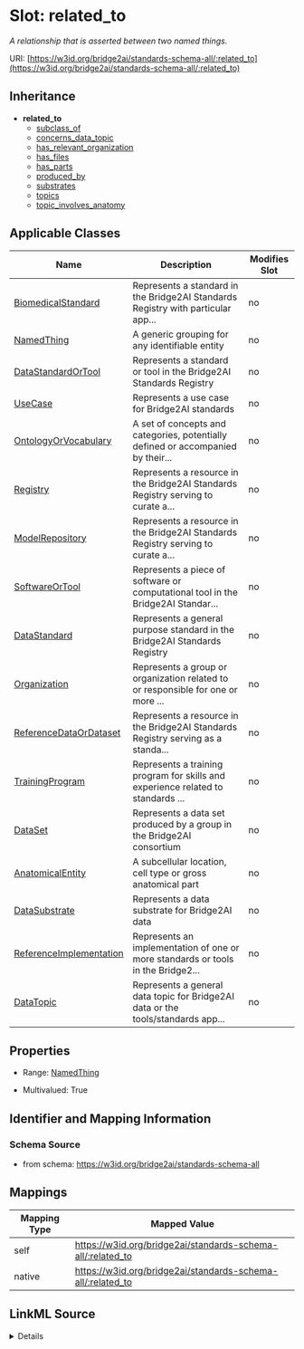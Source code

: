 

# Slot: related_to


_A relationship that is asserted between two named things._





URI: [https://w3id.org/bridge2ai/standards-schema-all/:related_to](https://w3id.org/bridge2ai/standards-schema-all/:related_to)




## Inheritance

* **related_to**
    * [subclass_of](subclass_of.md)
    * [concerns_data_topic](concerns_data_topic.md)
    * [has_relevant_organization](has_relevant_organization.md)
    * [has_files](has_files.md)
    * [has_parts](has_parts.md)
    * [produced_by](produced_by.md)
    * [substrates](substrates.md)
    * [topics](topics.md)
    * [topic_involves_anatomy](topic_involves_anatomy.md)






## Applicable Classes

| Name | Description | Modifies Slot |
| --- | --- | --- |
| [BiomedicalStandard](BiomedicalStandard.md) | Represents a standard in the Bridge2AI Standards Registry with particular app... |  no  |
| [NamedThing](NamedThing.md) | A generic grouping for any identifiable entity |  no  |
| [DataStandardOrTool](DataStandardOrTool.md) | Represents a standard or tool in the Bridge2AI Standards Registry |  no  |
| [UseCase](UseCase.md) | Represents a use case for Bridge2AI standards |  no  |
| [OntologyOrVocabulary](OntologyOrVocabulary.md) | A set of concepts and categories, potentially defined or accompanied by their... |  no  |
| [Registry](Registry.md) | Represents a resource in the Bridge2AI Standards Registry serving to curate a... |  no  |
| [ModelRepository](ModelRepository.md) | Represents a resource in the Bridge2AI Standards Registry serving to curate a... |  no  |
| [SoftwareOrTool](SoftwareOrTool.md) | Represents a piece of software or computational tool in the Bridge2AI Standar... |  no  |
| [DataStandard](DataStandard.md) | Represents a general purpose standard in the Bridge2AI Standards Registry |  no  |
| [Organization](Organization.md) | Represents a group or organization related to or responsible for one or more ... |  no  |
| [ReferenceDataOrDataset](ReferenceDataOrDataset.md) | Represents a resource in the Bridge2AI Standards Registry serving as a standa... |  no  |
| [TrainingProgram](TrainingProgram.md) | Represents a training program for skills and experience related to standards ... |  no  |
| [DataSet](DataSet.md) | Represents a data set produced by a group in the Bridge2AI consortium |  no  |
| [AnatomicalEntity](AnatomicalEntity.md) | A subcellular location, cell type or gross anatomical part |  no  |
| [DataSubstrate](DataSubstrate.md) | Represents a data substrate for Bridge2AI data |  no  |
| [ReferenceImplementation](ReferenceImplementation.md) | Represents an implementation of one or more standards or tools in the Bridge2... |  no  |
| [DataTopic](DataTopic.md) | Represents a general data topic for Bridge2AI data or the tools/standards app... |  no  |







## Properties

* Range: [NamedThing](NamedThing.md)

* Multivalued: True





## Identifier and Mapping Information







### Schema Source


* from schema: https://w3id.org/bridge2ai/standards-schema-all




## Mappings

| Mapping Type | Mapped Value |
| ---  | ---  |
| self | https://w3id.org/bridge2ai/standards-schema-all/:related_to |
| native | https://w3id.org/bridge2ai/standards-schema-all/:related_to |




## LinkML Source

<details>
```yaml
name: related_to
description: A relationship that is asserted between two named things.
from_schema: https://w3id.org/bridge2ai/standards-schema-all
rank: 1000
domain: NamedThing
inherited: true
alias: related_to
domain_of:
- NamedThing
- Organization
symmetric: true
range: NamedThing
multivalued: true

```
</details>